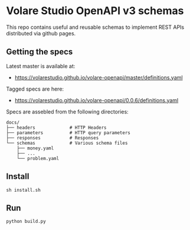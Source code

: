 # Volare Studio OpenAPI v3 schemas
This repo contains useful and reusable schemas to implement REST APIs
distributed via github pages.

## Getting the specs

Latest master is available at:

- https://volarestudio.github.io/volare-openapi/master/definitions.yaml

Tagged specs are here:

- https://volarestudio.github.io/volare-openapi/0.0.6/definitions.yaml


Specs are assebled from the following directories:

```
docs/
├── headers             # HTTP Headers
├── parameters          # HTTP query parameters
├── responses           # Responses
└── schemas             # Various schema files
    ├── money.yaml
    ├── ...
    └── problem.yaml
```

## Install

`sh install.sh`

## Run

`python build.py`
